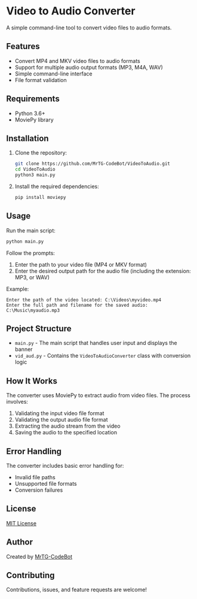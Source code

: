 # Video to Audio Converter

A simple command-line tool to convert video files to audio formats.

## Features

- Convert MP4 and MKV video files to audio formats
- Support for multiple audio output formats (MP3, M4A, WAV)
- Simple command-line interface
- File format validation

## Requirements

- Python 3.6+
- MoviePy library

## Installation

1. Clone the repository:
   ```bash
   git clone https://github.com/MrTG-CodeBot/VideoToAudio.git
   cd VideoToAudio
   python3 main.py
   ```

2. Install the required dependencies:
   ```bash
   pip install moviepy
   ```

## Usage

Run the main script:
```bash
python main.py
```

Follow the prompts:
1. Enter the path to your video file (MP4 or MKV format)
2. Enter the desired output path for the audio file (including the extension: MP3, or WAV)

Example:
```
Enter the path of the video located: C:\Videos\myvideo.mp4
Enter the full path and filename for the saved audio: C:\Music\myaudio.mp3
```

## Project Structure

- `main.py` - The main script that handles user input and displays the banner
- `vid_aud.py` - Contains the `VideoToAudioConverter` class with conversion logic

## How It Works

The converter uses MoviePy to extract audio from video files. The process involves:

1. Validating the input video file format
2. Validating the output audio file format
3. Extracting the audio stream from the video
4. Saving the audio to the specified location

## Error Handling

The converter includes basic error handling for:
- Invalid file paths
- Unsupported file formats
- Conversion failures

## License

[MIT License](https://github.com/MrTG-CodeBot/VideoToAudio/blob/main/LICENSE)

## Author

Created by [MrTG-CodeBot](https://github.com/MrTG-CodeBot)

## Contributing

Contributions, issues, and feature requests are welcome!

